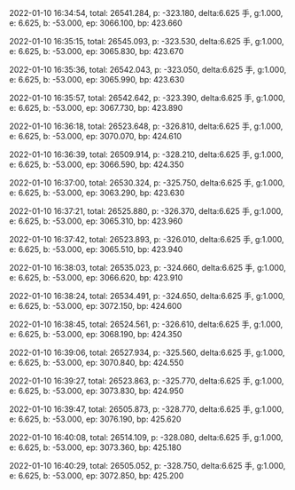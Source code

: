 2022-01-10 16:34:54, total: 26541.284, p: -323.180, delta:6.625 手, g:1.000, e: 6.625, b: -53.000, ep: 3066.100, bp: 423.660

2022-01-10 16:35:15, total: 26545.093, p: -323.530, delta:6.625 手, g:1.000, e: 6.625, b: -53.000, ep: 3065.830, bp: 423.670

2022-01-10 16:35:36, total: 26542.043, p: -323.050, delta:6.625 手, g:1.000, e: 6.625, b: -53.000, ep: 3065.990, bp: 423.630

2022-01-10 16:35:57, total: 26542.642, p: -323.390, delta:6.625 手, g:1.000, e: 6.625, b: -53.000, ep: 3067.730, bp: 423.890

2022-01-10 16:36:18, total: 26523.648, p: -326.810, delta:6.625 手, g:1.000, e: 6.625, b: -53.000, ep: 3070.070, bp: 424.610

2022-01-10 16:36:39, total: 26509.914, p: -328.210, delta:6.625 手, g:1.000, e: 6.625, b: -53.000, ep: 3066.590, bp: 424.350

2022-01-10 16:37:00, total: 26530.324, p: -325.750, delta:6.625 手, g:1.000, e: 6.625, b: -53.000, ep: 3063.290, bp: 423.630

2022-01-10 16:37:21, total: 26525.880, p: -326.370, delta:6.625 手, g:1.000, e: 6.625, b: -53.000, ep: 3065.310, bp: 423.960

2022-01-10 16:37:42, total: 26523.893, p: -326.010, delta:6.625 手, g:1.000, e: 6.625, b: -53.000, ep: 3065.510, bp: 423.940

2022-01-10 16:38:03, total: 26535.023, p: -324.660, delta:6.625 手, g:1.000, e: 6.625, b: -53.000, ep: 3066.620, bp: 423.910

2022-01-10 16:38:24, total: 26534.491, p: -324.650, delta:6.625 手, g:1.000, e: 6.625, b: -53.000, ep: 3072.150, bp: 424.600

2022-01-10 16:38:45, total: 26524.561, p: -326.610, delta:6.625 手, g:1.000, e: 6.625, b: -53.000, ep: 3068.190, bp: 424.350

2022-01-10 16:39:06, total: 26527.934, p: -325.560, delta:6.625 手, g:1.000, e: 6.625, b: -53.000, ep: 3070.840, bp: 424.550

2022-01-10 16:39:27, total: 26523.863, p: -325.770, delta:6.625 手, g:1.000, e: 6.625, b: -53.000, ep: 3073.830, bp: 424.950

2022-01-10 16:39:47, total: 26505.873, p: -328.770, delta:6.625 手, g:1.000, e: 6.625, b: -53.000, ep: 3076.190, bp: 425.620

2022-01-10 16:40:08, total: 26514.109, p: -328.080, delta:6.625 手, g:1.000, e: 6.625, b: -53.000, ep: 3073.360, bp: 425.180

2022-01-10 16:40:29, total: 26505.052, p: -328.750, delta:6.625 手, g:1.000, e: 6.625, b: -53.000, ep: 3072.850, bp: 425.200